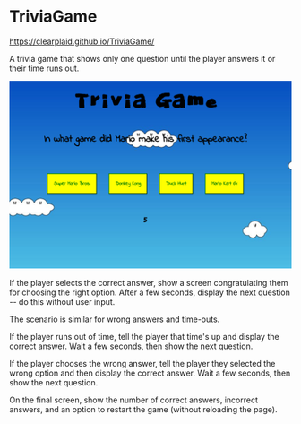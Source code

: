 # TriviaGame 

https://clearplaid.github.io/TriviaGame/

A trivia game that shows only one question until the player answers it or their time runs out.

![alt text](https://github.com/clearplaid/TriviaGame/blob/master/assets/images/trivia-game.png "Trivia-Game")

If the player selects the correct answer, show a screen congratulating them for choosing the right option. After a few seconds, display the next question -- do this without user input.

The scenario is similar for wrong answers and time-outs.

If the player runs out of time, tell the player that time's up and display the correct answer. Wait a few seconds, then show the next question.

If the player chooses the wrong answer, tell the player they selected the wrong option and then display the correct answer. Wait a few seconds, then show the next question.

On the final screen, show the number of correct answers, incorrect answers, and an option to restart the game (without reloading the page).
